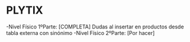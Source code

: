 # PLYTIX
-Nivel Físico 1ºParte: [COMPLETA] Dudas al insertar en productos desde tabla externa con sinónimo
-Nivel Físico 2ºParte: [Por hacer]


